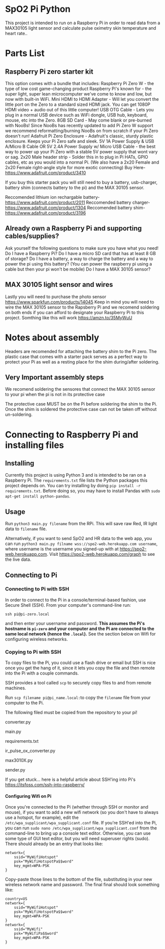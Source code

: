 # SpO2 Pi Python

This project is intended to run on a Raspberry Pi in order to read data from a
MAX30105 light sensor and calculate pulse oximetry skin temperature and heart rate..

# Parts List
## Raspberry Pi zero starter kit
This option comes with a bundle that includes:
Raspberry Pi Zero W - the type of low cost game-changing product Raspberry Pi's known for - the super light, super lean microcomputer we've come to know and low, but now with built-in WiFi.
Mini HDMI to HDMI Adapter - Will let you convert the little port on the Zero to a standard sized HDMI jack. You can get 1080P HDMI video + audio out of this little computer!
USB OTG Cable - Lets you plug in a normal USB device such as WiFi dongle, USB hub, keyboard, mouse, etc into the Zero.
8GB SD Card - May come blank or pre-burned with NooBs! Since NooBs has recently updated to add Pi Zero W support we recommend reformatting/burning NooBs on from scratch if your Pi Zero doesn't run!
Adafruit Pi Zero Enclosure - Adafruit's classic, sturdy plastic enclosure. Keeps your Pi Zero safe and sleek.
5V 1A Power Supply & USB A/Micro B Cable OR 5V 2.4A Power Supply w/ Micro USB Cable - the best way to power up your Pi Zero with a stable 5V power supply that wont vary or sag.
2x20 Male header strip - Solder this in to plug in Pi HATs, GPIO cables, etc as you would into a normal Pi. (We also have a 2x20 Female and 2x20 Female right-angle style for more exotic connecting)
Buy Here- https://www.adafruit.com/product/3410

If you buy this starter pack you will still need to buy a battery, usb-charger, battery shim (connects battery to the pi) and the MAX 30105 sensor.

Reccomended lithium ion rechargable battery- https://www.adafruit.com/product/2011
Reccomended battery charger- https://www.adafruit.com/product/1304
Reccomended battery shim- https://www.adafruit.com/product/3196

## Already own a Raspberry Pi and supporting cables/supplies?
Ask yourself the following questions to make sure you have what you need!
	Do I have a Raspberry Pi?
	Do I have a micro SD card that has at least 8 GB of storage?
	Do I have a battery, a way to charge the battery and a way to power the  pi using this battery? (You can power the raspberry pi using a cable but then your pi won't be mobile)
	Do I have a MAX 30105 sensor?

## MAX 30105 light sensor and wires
Lastly you will need to purchase the photo sensor https://www.sparkfun.com/products/14045
Keep in mind you will need to wire the MAX 30105 sensor to the Rapsberry Pi and we recomend soldering on both ends if you can afford to designate your Raspberry Pi to this project. 
Somthing like this will work https://amzn.to/35MyWuU

# Notes about assembly
Headers are recomended for attaching the battery shim to the Pi zero. The plastic case that comes with a starter pack serves as a perfect way to protect your Pi as well as a resting place for the shim during/after soldering. 

## Very Important assembly steps
We recomend soldering the sensores that connect the MAX 30105 sensor to your pi when the pi is not in its protective case

The protective case MUST be on the Pi before soldering the shim to the Pi. Once the shim is soldered the protective case can not be taken off without un-soldering. 

# Connecting to Raspberry Pi and installing files
## Installing
Currently this project is using Python 3 and is intended to be ran on a Raspberry Pi.
The `requirements.txt` file lists the Python packages this project depends on.
You can try installing by doing `pip install -r requirements.txt`. Before doing so,
you may have to install Pandas with `sudo apt-get install python-pandas`.

## Usage
Run `python3 main.py filename` from the RPi.
This will save raw Red, IR light data to `filename` file.

Alternatively, if you want to send SpO2 and HR data to the web app, you can run
`python3 main.py filname wss://spo2-web.herokuapp.com username`, where username
is the username you signed-up with at https://spo2-web.herokuapp.com. Visit
https://spo2-web.herokuapp.com/graph to see the live data.

## Connecting to Pi
### Connecting to Pi with SSH
In order to connect to the Pi in a console/terminal-based fashion, use Secure Shell (SSH). From your computer's command-line run:

`ssh pi@pi-zero.local`

and then enter your username and password. **This assumes the Pi's hostname is `pi-zero` and your computer and the Pi are connected to the same local network (hence the `.local`).** See the section below on Wifi for configuring wireless networks.

### Copying to Pi with SSH
To copy files to the Pi, you could use a flash drive or email but SSH is nice once you get the hang of it, since it lets you copy the file and then remote into the Pi with a couple commands.

SSH provides a tool called `scp` to securely copy files to and from remote machines.

Run `scp filename pi@pi_name.local:`to copy the `filename` file from your computer to the Pi.

The following filed must be copied from the repository to your pi!

converter.py

main.py

requirements.txt

ir_pulse_ox_converter.py

max3010X.py

sender.py

If you get stuck... here is a helpful article about SSH'ing into Pi's
https://itsfoss.com/ssh-into-raspberry/

#### Configuring Wifi on Pi
Once you're connected to the Pi (whether through SSH or monitor and mouse), if you want to add a new wifi network (so you don't have to always use a hotspot, for example), edit the `/etc/wpa_supplicant/wpa_supplicant.conf` file. If you're SSH'ed into the Pi, you can run `sudo nano /etc/wpa_supplicant/wpa_supplicant.conf` from the command-line to bring up a console text editor. Otherwise, you can use some type of GUI text editor, but you will need superuser rights (sudo). There should already be an entry that looks like:

```
network={
    ssid="MyWifiHotspot"
    psk="MyWifiHotspotPa$$word"
    key_mgmt=WPA-PSK
}
```

Copy-paste those lines to the bottom of the file, substituting in your new wireless network name and password. The final final should look something like:

```
country=US
network={
    ssid="MyWifiHotspot"
    psk="MyWifiHotspotPa$$word"
    key_mgmt=WPA-PSK
}
network={
    ssid="MyWifi"
    psk="MyWifiPa$$word"
    key_mgmt=WPA-PSK
}
```

